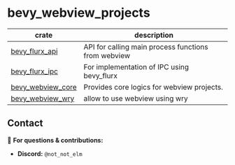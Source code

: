 # bevy_webview_projects

| crate                                                 | description                                         |
|-------------------------------------------------------|-----------------------------------------------------|
| [bevy_flurx_api](crates/bevy_flurx_api/README.md)     | API for calling main process functions from webview | 
| [bevy_flurx_ipc](crates/bevy_flurx_ipc/README.md)     | For implementation of IPC using bevy_flurx          |
| [bevy_webview_core](crates/bevy_webview_core)         | Provides core logics for webview projects.          |
| [bevy_webview_wry](crates/bevy_webview_wry/README.md) | allow to use webview using wry                      |

## **Contact**

📢 **For questions & contributions:**

- **Discord:** `@not_not_elm`